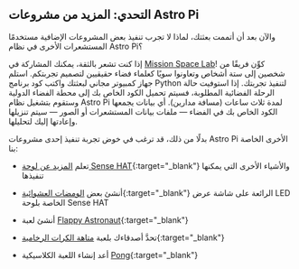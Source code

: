 ## التحدي: المزيد من مشروعات Astro Pi

والآن بعد أن أتممت بعثتك، لماذا لا تجرب تنفيذ بعض المشروعات الإضافية مستخدمًا المستشعرات الأخرى في نظام Astro Pi؟

إذا كنت تشعر بالثقة، يمكنك المشاركة في [Mission Space Lab](https://astro-pi.org/missions/space-lab/)! كوِّن فريقًا من شخصين إلى ستة أشخاص وتعاونوا سويًا كعلماء فضاء حقيقيين لتصميم تجربتكم. استلم جهاز كمبيوتر مجاني لبعثتك واكتب كود برنامج Python لتنفيذ تجربتك. إذا استوفيت حالة الرحلة الفضائية المطلوبة، فسيتم تحميل الكود الخاص بك إلى محطة الفضاء الدولية وستقوم بتشغيل نظام Astro Pi لمدة ثلاث ساعات (مسافة مدارين). أي بيانات يجمعها الكود الخاص بك في الفضاء — ملفات بيانات المستشعرات أو الصور — سيتم تنزيلها وإعادتها إليك لتحليلها.

بدلًا من ذلك، قد ترغب في خوض تجربة تنفيذ إحدى مشروعات Astro Pi الأخرى الخاصة بنا:

+ تعلم [المزيد عن لوحة Sense HAT](https://projects.raspberrypi.org/ar-SA/projects/getting-started-with-the-sense-hat){:target="_blank"} والأشياء الأخرى التي يمكنها تنفيذها

+ أنشئ بعض [الومضات العشوائية](https://projects.raspberrypi.org/ar-SA/projects/sense-hat-random-sparkles){:target="_blank"} الرائعة على شاشة عرض LED الخاصة بلوحة Sense HAT

+ أنشئ لعبة [Flappy Astronaut](https://projects.raspberrypi.org/ar-SA/projects/flappy-astronaut){:target="_blank"}

+ تحدَّ أصدقاءك بلعبة [متاهة الكرات الرخامية](https://projects.raspberrypi.org/ar-SA/projects/sense-hat-marble-maze){:target="_blank"}

+ أعد إنشاء اللعبة الكلاسيكية [Pong](https://projects.raspberrypi.org/ar-SA/projects/sense-hat-pong){:target="_blank"}